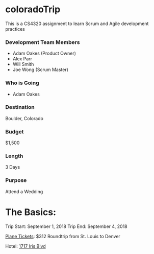 # coloradoTrip
This is a CS4320 assignment to learn Scrum and Agile development practices

### Development Team Members
 * Adam Oakes (Product Owner)
 * Alex Parr
 * Will Smith
 * Joe Wong (Scrum Master)
 
### Who is Going
 * Adam Oakes
### Destination
Boulder, Colorado 
### Budget
$1,500
### Length
3 Days
### Purpose
Attend a Wedding


# The Basics:
Trip Start: September 1, 2018
Trip End: September 4, 2018

[Plane Tickets](documents/planeTickets.png): $312 Roundtrip from St. Louis  to Denver

Hotel: [1717 Iris Blvd](HotelInfo.md)


